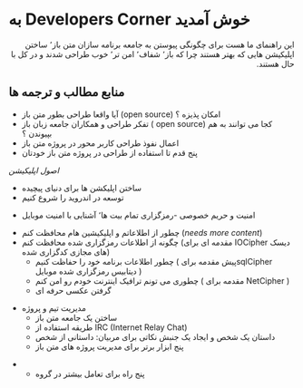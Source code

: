# به Developers Corner خوش آمدید
 
<div dir="rtl">این راهنمای ما هست برای چگونگی  پیوستن به جامعه برنامه سازان متن باز٬‌ ساختن اپلیکیشن هایی که بهتر هستند چرا که باز٬ شفاف٬ امن تر٬ خوب طراحی شدند و در کل با حال هستند.</div>
 
 
## منابع مطالب و ترجمه ها
- آیا واقعا طراحی بطور متن باز (open source) امکان پذیزه ؟ 
- تفکر طراحی و  همکاران جامعه زبان باز ( open source) کجا می توانند به هم بپیوندن ؟  
-  اعمال نفوذ طراحی کاربر محور در پروژه متن باز
- پنج قدم تا استفاده از طراحی در پروژه متن باز خودتان
 
*اصول اپلیکیشن*
- ساختن اپلیکشن ها برای دنیای پیچیده 
- توسعه در اندروید را شروع کنیم
 
* امنیت و حریم خصوصی
-رمزگزاری تمام بیت ها٬  آشنایی با امنیت موبایل
- چطور از اطلاعاتم و اپلیکیشین هام محافظت کنم (*needs more content*)
- چگونه از اطلاعات رمزگزاری شده محافظت کنم (مقدمه ای برای IOCipher دیسک های مجازی کدگزاری شده)
  - چطور اطلاعات برنامه خود را حفاظت کنیم ( پیش مقدمه برایsqlCipher دیتابیس رمزگزاری شده موبایل ) 
   - چطوری می تونم ترافیک اینترنت خودم رو امن کنم ( مقدمه برای NetCipher )
   - گرفتن عکسی حرفه ای
 
 * مدیریت تیم و پروژه
   - ساختن یک جامعه متن باز
   - طریقه استفاده از IRC (Internet Relay Chat)
   - داستان  یک شخص و ایجاد یک جنبش
   	نکاتی برای مربیان: داستانی از شخص 
   - پنج ابزار برتر برای مدیریت پروژه های متن باز
-  - پنج راه برای تعامل بیشتر در گروه
